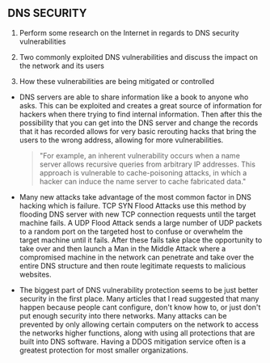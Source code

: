 ## DNS SECURITY

1. Perform some research on the Internet in regards to DNS security vulnerabilities

2. Two commonly exploited DNS vulnerabilities and discuss the impact on the network and its users

3. How these vulnerabilities are being mitigated or controlled


  - DNS servers are able to share information like a book to anyone who asks. This can be exploited and creates a great source of information for hackers when there trying to find internal information. Then after this the possibility that you can get into the DNS server and change the records that it has recorded allows for very basic rerouting hacks that bring the users to the wrong address, allowing for more vulnerabilities.

    >"For example, an inherent vulnerability occurs when a name server allows recursive
    queries from arbitrary IP addresses. This approach is vulnerable to cache-poisoning
    attacks, in which a hacker can induce the name server to cache fabricated data."

  - Many new attacks take advantage of the most common factor in DNS hacking which is failure. TCP SYN Flood Attacks use this method by flooding DNS server with new TCP connection requests until the target machine fails. A UDP Flood Attack sends a large number of UDP packets to a random port on the targeted host to confuse or overwhelm the target machine until it fails. After these fails take place the opportunity to take over and then launch a Man in the Middle Attack where  a compromised machine in the network can penetrate and take over the entire DNS structure and then route legitimate requests to malicious websites.

  - The biggest part of DNS vulnerability protection seems to be just better security in the first place. Many articles that I read suggested that many happen because people cant configure, don't know how to, or just don't put enough security into there networks. Many attacks can be prevented by only allowing certain computers on the network to access the networks higher functions, along with using all protections that are built into DNS software. Having a DDOS mitigation service often is a greatest protection for most smaller organizations.

